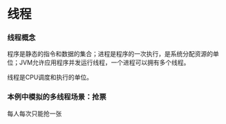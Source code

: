 # 线程

### 线程概念

程序是静态的指令和数据的集合；进程是程序的一次执行，是系统分配资源的单位；JVM允许应用程序并发运行线程，一个进程可以拥有多个线程。

线程是CPU调度和执行的单位。

### 本例中模拟的多线程场景：抢票

每人每次只能抢一张
